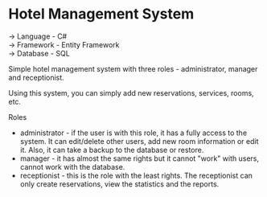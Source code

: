 # Hotel Management System

-> Language - C#  
-> Framework - Entity Framework  
-> Database - SQL  

Simple hotel management system with three roles - administrator, manager and receptionist.

Using this system, you can simply add new reservations, services, rooms, etc. 

Roles
- administrator - if the user is with this role, it has a fully access to the system. It can edit/delete other users, add new room information or edit it. Also, it can take a backup to the database or restore. 
- manager - it has almost the same rights but it cannot "work" with users, cannot work with the database.
- receptionist - this is the role with the least rights. The receptionist can only create reservations, view the statistics and the reports. 
